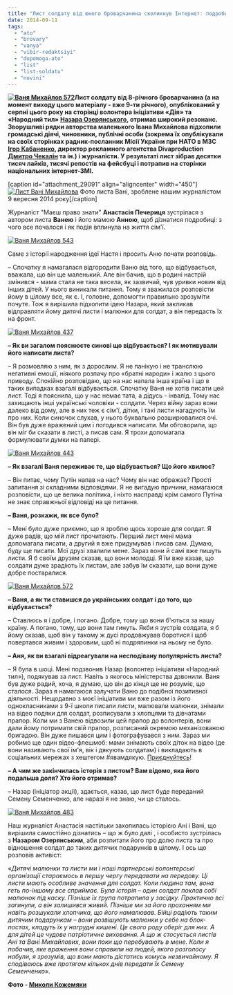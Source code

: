 ```yaml
---
title: "Лист солдату від юного броварчанина сколихнув Інтернет: подробиці та фінал історії"
date: 2014-09-11
tags: 
  - "ato"
  - "brovary"
  - "vanya"
  - "vibir-redaktsiyi"
  - "dopomoga-ato"
  - "list"
  - "list-soldatu"
  - "novini"
---
```


**[![Ваня Михайлов 572](https://mpz.brovary.org/wp-content/uploads/2014/09/Vanya-Mihaylov-572.jpg)](https://mpz.brovary.org/wp-content/uploads/2014/09/Vanya-Mihaylov-572.jpg)Лист солдату від 8-річного броварчанина (а на момент виходу цього матеріалу - вже 9​​-ти річного), опублікований у серпні цього року на сторінці **волонтера ініціативи «Дія» та «Народний тил»** [Назара Озерянського](https://www.facebook.com/dr.ozerianskiy/posts/842684649083284), отримав широкий резонанс. Зворушливі рядки авторства маленького Івана Михайлова підхопили громадські діячі, чиновники, публічні особи (зокрема їх опублікували на своїх сторінках радник-посланник Місії України при НАТО в МЗС [Ігор Кабаненко](https://www.facebook.com/photo.php?fbid=10201375796597252&set=a.4043649869989.1073741826.1844130084&type=1&theater), директор рекламного агентства Divaproduction [Дмитро Чекалін](https://www.facebook.com/Dmitriy.Chekalkin/posts/996106810415572) та ін.) і журналісти. У результаті лист зібрав десятки тисяч лайків, тисячі репостів на фейсбуці і потрапив на сторінки національних інтернет-ЗМІ.**

\[caption id="attachment\_29091" align="aligncenter" width="450"\][![Лист Вані Михайлова](https://mpz.brovary.org/wp-content/uploads/2014/09/List-Vani-Mihaylova.jpg)](https://mpz.brovary.org/wp-content/uploads/2014/09/List-Vani-Mihaylova.jpg) Фото листа Вані, зроблене нашим журналістом 9 вересня 2014 року\[/caption\]

Журналіст "Маєш право знати" **Анастасія Печериця** зустрілася з автором листа **Ванею** і його мамою **Анною**, щоб дізнатися подробиці: з чого все почалося і як подія вплинула на життя сім'ї.

[![Ваня Михайлов 543](https://mpz.brovary.org/wp-content/uploads/2014/09/Vanya-Mihaylov-543.jpg)](https://mpz.brovary.org/wp-content/uploads/2014/09/Vanya-Mihaylov-543.jpg)

Саме з історії народження ідеї Настя і просить Аню почати розповідь.

– Спочатку я намагалася відгородити Ваню від того, що відбувається, вважала, що він ще маленький. Але він бачив, що в родині настрій змінився - мама стала не така весела, як зазвичай, чув уривки новин від інших дітей. У нього виникали питання. Тому я зважилася розповісти йому в цілому все, як є. І, головне, допомогти правильно зрозуміти почуте. Тож я вирішила підхопити ідею Назара, який закликав відправляти йому дитячі листи і малюнки для солдат, а він передасть їх на фронт.

[![Ваня Михайлов 437](https://mpz.brovary.org/wp-content/uploads/2014/09/Vanya-Mihaylov-437.jpg)](https://mpz.brovary.org/wp-content/uploads/2014/09/Vanya-Mihaylov-437.jpg)

**– Як ви загалом пояснюєте синові що відбувається? І як мотивували його написати листа?**

– Я розмовляю з ним, як з дорослим. Я не панікую і не транслюю негативні емоції, ніякого розпачу про «братні народи» і жалю з цього приводу. Спокійно розповідаю, що на нас напала інша країна і що в таких випадках взагалі відбувається. Спочатку Ваня не хотів писати цей лист. Тоді я пояснила, що у нас немає тата, а дідусь - інвалід. Тому нас захищають інші українські чоловіки - солдати. Через війну зараз вони далеко від дому, але в них теж є сім'ї, дітки, і такі листи нагадують їм про них. Коли синочок слухав, у нього буквально розширювалися очі. Він був дуже вражений цим і погодився написати. Ми обговорили, що він міг би сказати в листі, а писав сам. Я трохи допомагала формулювати думки на папері.

[![Ваня Михайлов 443](https://mpz.brovary.org/wp-content/uploads/2014/09/Vanya-Mihaylov-443.jpg)](https://mpz.brovary.org/wp-content/uploads/2014/09/Vanya-Mihaylov-443.jpg)

**– Як взагалі Ваня переживає те, що відбувається? Що його хвилює?**

– Він питає, чому Путін напав на нас? Чому він нас ображає? Прості запитання зі складними відповідями. Я не вигадую причини, намагаюся розповісти, що це велика політика, і ніхто насправді крім самого Путіна не знає справжньої відповіді на це питання.

**– Ваня, розкажи, як все було?**

– Мені було дуже приємно, що я зроблю щось хороше для солдат. Я дуже радів, що мій лист прочитають. Перший лист мені мама допомагала писати, а другий я вже придумував і писав сам. Думаю, буду ще писати. Мої друзі хвалили мене. Зараз вони й самі вже пишуть листи. Я б своїм друзям сказав, що вони молодці. Я їм вже казав, що солдати дуже зрадіють їх листам, але забув їм сказати, що вони дуже добре постаралися.

[![Ваня Михайлов 572](https://mpz.brovary.org/wp-content/uploads/2014/09/Vanya-Mihaylov-572.jpg)](https://mpz.brovary.org/wp-content/uploads/2014/09/Vanya-Mihaylov-572.jpg)

**– Ваня, а як ти ставишся до українських солдат і до того, що відбувається?**

– Ставлюсь я і добре, і погано. Добре, тому що вони б'ються за нашу країну. А погано, тому, що вони там гинуть. Якби я зустрів солдата, я б йому сказав, щоб він у такому ж дусі продовжував боротися і щоб повертався живим і здоровим, щоб ні подряпинки на ньому не було.

**– Аня, як ви взагалі відреагували на несподівану популярність листа?**

– Я була в шоці. Мені подзвонив Назар (волонтер ініціативи «Народний тил»), подякував за лист. Навіть з якогось міністерства дзвонили. Ваня був дуже радий, хоча, я думаю, що він до кінця ще не розуміє, що сталося. Зараз я намагаюся залучати Ваню до подібної позитивної діяльності. Нещодавно з моєї ініціативи ми вже разом із його однокласниками з 9-ї школи писали листи, малювали малюнки, знімали на відео подяки для солдат, розписували з хлопцями та дівчатами прапор. Коли ми з Ванею відвозили цей прапор до волонтерів, вони дали йому потримати свій прапор, розписаний окремою механізованою бригадою. Він дуже пишався цим і фотографувався з ним. Зараз ми робимо ще один відео-флешмоб: мами знімають своїх діток на відео (де вони називають свої ім'я, вік і дякують солдатам) і викладають в соціальних мережах з хештегом #явамдякую. [Приєднуйтесь](https://www.facebook.com/groups/brovary/permalink/893929273970373/)!

**– А чим же закінчилась історія з листом? Вам відомо, яка його подальша доля? Хто його отримав?**

– Назар (ініціатор акції), здається, казав, що лист буде переданий Семену Семенченко, але наразі я не знаю, чи це сталось.

[![Ваня Михайлов 483](https://mpz.brovary.org/wp-content/uploads/2014/09/Vanya-Mihaylov-483.jpg)](https://mpz.brovary.org/wp-content/uploads/2014/09/Vanya-Mihaylov-483.jpg)

Наш журналіст Анастасія настільки захопилась історією Ані і Вані, що вирішила самостійно дізнатись – що ж було далі , і особисто зустрілась з **Назаром Озерянським**, аби розпитати його про долю листа та про відношення солдат до таких дитячих подарунків в цілому. І ось що розповів активіст:

«_Дитячі малюнки та листи ми і наші партнерські волонтерські організації стараємось в першу чергу передавати на передову. Ці листи мають особливе значення для солдат. Коли людина там, вона геть по-іншому все сприймає. Була історія – один солдат поклав собі малюнок під каску. Пізніше їх група потрапила у засідку. Практично всі загинули, а він залишився живий. Пізніше ми за його проханням ми навіть розшукали хлопчика, що його намалював. Бійці радіють таким дитячим подарункам – вони розвішують малюнки у себе на блок-постах, кладуть їх у нагрудні кишені. Це свого роду оберіг для них. А для дітей це чудове патріотичне виховання. А що ж стосується листів Ані та Вані Михайлових, вони поки що перебувають в мене. Коли я побачив, яке враження вони справили на людей, якого розголосу набули, я зрозумів, що вони мають дістатись комусь незвичайному. Я сподіваюсь вже протягом кількох днів передати їх Семену Семенченко_».

**Фото - [Миколи Кожемяки](http://fotokray.com.ua)**
